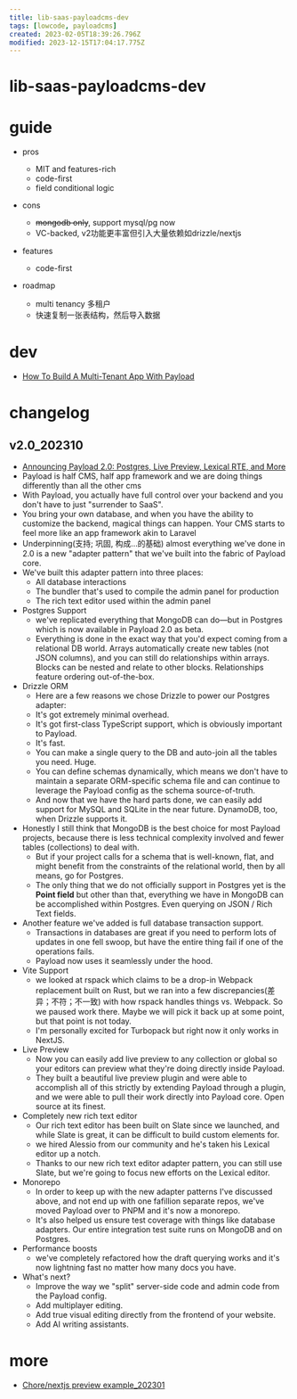 ```yaml
---
title: lib-saas-payloadcms-dev
tags: [lowcode, payloadcms]
created: 2023-02-05T18:39:26.796Z
modified: 2023-12-15T17:04:17.775Z
---
```


# lib-saas-payloadcms-dev

# guide

- pros
  - MIT and features-rich
  - code-first
  - field conditional logic

- cons
  - ~~mongodb only~~, support mysql/pg now
  - VC-backed, v2功能更丰富但引入大量依赖如drizzle/nextjs

- features
  - code-first

- roadmap
  - multi tenancy 多租户
  - 快速复制一张表结构，然后导入数据
# dev
- [How To Build A Multi-Tenant App With Payload](https://payloadcms.com/blog/how-to-build-a-multi-tenant-app-with-payload)
# changelog

## v2.0_202310

- [Announcing Payload 2.0: Postgres, Live Preview, Lexical RTE, and More](https://payloadcms.com/blog/payload-2-0)
- Payload is half CMS, half app framework and we are doing things differently than all the other cms
- With Payload, you actually have full control over your backend and you don't have to just "surrender to SaaS". 
- You bring your own database, and when you have the ability to customize the backend, magical things can happen. Your CMS starts to feel more like an app framework akin to Laravel
- Underpinning(支持; 巩固, 构成…的基础) almost everything we've done in 2.0 is a new "adapter pattern" that we've built into the fabric of Payload core.
- We've built this adapter pattern into three places:
  - All database interactions
  - The bundler that's used to compile the admin panel for production
  - The rich text editor used within the admin panel
- Postgres Support
  - we've replicated everything that MongoDB can do—but in Postgres which is now available in Payload 2.0 as beta.
  - Everything is done in the exact way that you'd expect coming from a relational DB world. Arrays automatically create new tables (not JSON columns), and you can still do relationships within arrays. Blocks can be nested and relate to other blocks. Relationships feature ordering out-of-the-box.
- Drizzle ORM
  - Here are a few reasons we chose Drizzle to power our Postgres adapter: 
  - It's got extremely minimal overhead.
  - It's got first-class TypeScript support, which is obviously important to Payload.
  - It's fast.
  - You can make a single query to the DB and auto-join all the tables you need. Huge.
  - You can define schemas dynamically, which means we don't have to maintain a separate ORM-specific schema file and can continue to leverage the Payload config as the schema source-of-truth.
  - And now that we have the hard parts done, we can easily add support for MySQL and SQLite in the near future. DynamoDB, too, when Drizzle supports it.
- Honestly I still think that MongoDB is the best choice for most Payload projects, because there is less technical complexity involved and fewer tables (collections) to deal with.
  - But if your project calls for a schema that is well-known, flat, and might benefit from the constraints of  the relational world, then by all means, go for Postgres. 
  - The only thing that we do not officially support in Postgres yet is the **Point field** but other than that, everything we have in MongoDB can be accomplished within Postgres. Even querying on JSON / Rich Text fields.
- Another feature we've added is full database transaction support. 
  - Transactions in databases are great if you need to perform lots of updates in one fell swoop, but have the entire thing fail if one of the operations fails.
  - Payload now uses it seamlessly under the hood.
- Vite Support
  - we looked at rspack which claims to be a drop-in Webpack replacement built on Rust, but we ran into a few discrepancies(差异；不符；不一致) with how rspack handles things vs. Webpack. So we paused work there. Maybe we will pick it back up at some point, but that point is not today.
  - I'm personally excited for Turbopack but right now it only works in NextJS.
- Live Preview
  - Now you can easily add live preview to any collection or global so your editors can preview what they're doing directly inside Payload.
  - They built a beautiful live preview plugin and were able to accomplish all of this strictly by extending Payload through a plugin, and we were able to pull their work directly into Payload core. Open source at its finest.
- Completely new rich text editor
  - Our rich text editor has been built on Slate since we launched, and while Slate is great, it can be difficult to build custom elements for. 
  - we hired Alessio from our community and he's taken his Lexical editor up a notch.
  - Thanks to our new rich text editor adapter pattern, you can still use Slate, but we're going to focus new efforts on the Lexical editor.
- Monorepo
  - In order to keep up with the new adapter patterns I've discussed above, and not end up with one fafillion separate repos, we've moved Payload over to PNPM and it's now a monorepo.
  - It's also helped us ensure test coverage with things like database adapters. Our entire integration test suite runs on MongoDB and on Postgres. 
- Performance boosts
  - we've completely refactored how the draft querying works and it's now lightning fast no matter how many docs you have.
- What's next?
  - Improve the way we "split" server-side code and admin code from the Payload config. 
  - Add multiplayer editing.
  - Add true visual editing directly from the frontend of your website.
  - Add AI writing assistants.
# more
- [Chore/nextjs preview example_202301](https://github.com/payloadcms/payload/pull/1950)
